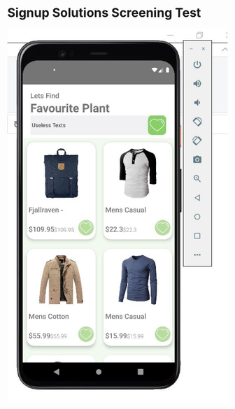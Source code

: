 # Signup Solutions Screening Test
![alt text](https://github.com/alihaxan020/signup-solution-test-/blob/main/assets/Screenshot.jpeg?raw=true)
